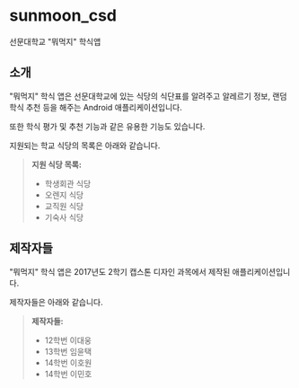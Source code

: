 # sunmoon_csd
선문대학교 "뭐먹지" 학식앱

소개
-------------
"뭐먹지" 학식 앱은 선문대학교에 있는 식당의 식단표를 알려주고 알레르기 정보, 랜덤 학식 추천 등을 해주는 Android 애플리케이션입니다.

또한 학식 평가 및 추천 기능과 같은 유용한 기능도 있습니다.

지원되는 학교 식당의 목록은 아래와 같습니다.


> **지원 식당 목록:**
> 
> - 학생회관 식당
> - 오렌지 식당
> - 교직원 식당
> - 기숙사 식당

제작자들
-------------
"뭐먹지" 학식 앱은 2017년도 2학기 캡스톤 디자인 과목에서 제작된 애플리케이션입니다.

제작자들은 아래와 같습니다.

> **제작자들:**
> 
> - 12학번 이대웅
> - 13학번 임윤택
> - 14학번 이호원
> - 14학번 이민호
